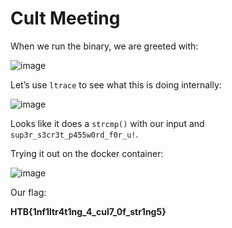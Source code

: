 # Cult Meeting

When we run the binary, we are greeted with:

![image](https://user-images.githubusercontent.com/86394721/198369419-842f415b-fc5a-449e-8c30-856834539f1f.png)

Let’s use `ltrace` to see what this is doing internally:

![image](https://user-images.githubusercontent.com/86394721/198369427-3125fb52-8acb-45e1-903c-dbbb4f4f3d8b.png)

Looks like it does a `strcmp()` with our input and `sup3r_s3cr3t_p455w0rd_f0r_u!`.

Trying it out on the docker container:

![image](https://user-images.githubusercontent.com/86394721/198369430-b34c0dfe-aa48-4a92-b334-e9734f04e35c.png)

Our flag:

************************HTB{1nf1ltr4t1ng_4_cul7_0f_str1ng5}************************